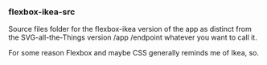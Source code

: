 ### flexbox-ikea-src


Source files folder for the flexbox-ikea version of the app as distinct from the SVG-all-the-Things version /app /endpoint whatever you want to call it.


For some reason Flexbox and maybe CSS generally reminds me of Ikea, so.
